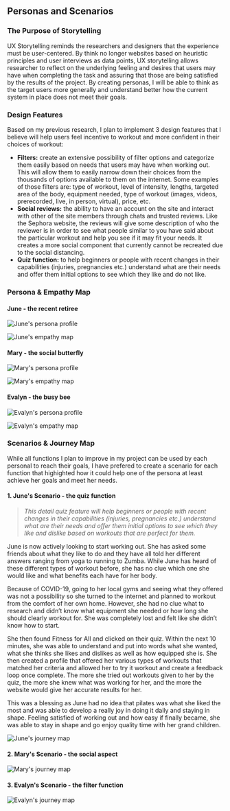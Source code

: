 ## Personas and Scenarios

### The Purpose of Storytelling

UX Storytelling reminds the researchers and designers that the experience must be user-centered. By think no longer websites based on heuristic principles and user interviews as data points, UX storytelling allows researcher to reflect on the underlying feeling and desires that users may have when completing the task and assuring that those are being satisfied by the results of the project. By creating personas, I will be able to think as the target users more generally and understand better how the current system in place does not meet their goals.

### Design Features 

Based on my previous research, I plan to implement 3 design features that I believe will help users feel incentive to workout and more confident in their choices of workout: 
* **Filters:** create an extensive possibility of filter options and categorize them easily based on needs that users may have when working out. This will allow them to  easily narrow down their choices from the thousands of options available to them on the internet. Some examples of those filters are: type of workout, level of intensity, lengths, targeted area of the body, equipment needed, type of workout (images, videos, prerecorded, live, in person, virtual), price, etc.
* **Social reviews:** the ability to have an account on the site and interact with other of the site members through chats and trusted reviews. Like the Sephora website, the reviews will give some description of who the reviewer is in order to see what people similar to you have said about the particular workout and help you see if it may fit your needs. It creates a more social component that currently cannot be recreated due to the social distancing. 
* **Quiz function:** to help beginners or people with recent changes in their capabilities (injuries, pregnancies etc.) understand what are their needs and offer them initial options to see which they like and do not like. 

### Persona & Empathy Map

#### June - the recent retiree
![June's persona profile](./june_p.png)

![June's empathy map](./june_em.png)

#### Mary - the social butterfly
![Mary's persona profile](./mary_p.png)

![Mary's empathy map](./mary_em.png)

#### Evalyn - the busy bee
![Evalyn's persona profile](./evalyn_p.png)

![Evalyn's empathy map](./evalyn_em.png)

### Scenarios & Journey Map

While all functions I plan to improve in my project can be used by each personal to reach their goals, I have prefered to create a scenario for each function that highighted how it could help one of the persona at least achieve her goals and meet her needs. 

#### 1. June's Scenario - the quiz function

> *This detail quiz feature will help beginners or people with recent changes in their capabilities (injuries, pregnancies etc.) understand what are their needs and offer them initial options to see which they like and dislike based on workouts that are perfect for them.*

June is now actively looking to start working out. She has asked some friends about what they like to do and they have all told her different answers ranging from yoga to running to Zumba. While June has heard of these different types of workout before, she has no clue which one she would like and what benefits each have for her body.

 Because of COVID-19, going to her local gyms and seeing what they offered was not a possibility so she turned to the internet and planned to workout from the comfort of her own home. However, she had no clue what to research and didn’t know what equipment she needed or how long she should clearly workout for. She was completely lost and felt like she didn’t know how to start. 

She then found Fitness for All and clicked on their quiz. Within the next 10 minutes, she was able to understand and put into words what she wanted, what she thinks she likes and dislikes as well as how equipped she is. She then created a profile that offered her various types of workouts that matched her criteria and allowed her to try it workout and create a feedback loop once complete. The more she tried out workouts given to her by the quiz, the more she knew what was working for her, and the more the website would give her accurate results for her. 

This was a blessing as June had no idea that pilates was what she liked the most and was able to develop a really joy in doing it daily and staying in shape. Feeling satisfied of working out and how easy if finally became, she was able to stay in shape and go enjoy quality time with her grand children. 

![June's journey map](./june_j.png)

#### 2. Mary's Scenario - the social aspect


![Mary's journey map](./mary_j.png)

#### 3. Evalyn's Scenario - the filter function

![Evalyn's journey map](./evalyn_j.png)

